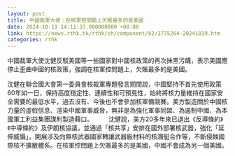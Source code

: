 ```yaml
---
layout: post
title: 中國裁軍大使：在核軍控問題上欠賬最多的是美國
date: 2024-10-19 14:11:37.000000000 +08:00
link: https://news.rthk.hk/rthk/ch/component/k2/1775264-20241019.htm
categories: rthk
---
```


中國裁軍大使沈健反駁美國等一些國家對中國核政策的再次抹黑污衊，表示美國應停止歪曲中國的核政策，強調在核軍控問題上，欠賬最多的是美國。

沈健在聯合國大會第一委員會核裁軍專題發言期間說，中國堅持不首先使用政策60年如一日，保持高度穩定性、連續性和可預見性，始終將核力量維持在國家安全需要的最低水平，過去沒有、今後也不會參加核軍備競賽。美方製造關於中國核力量的虛假信息、渲染中國軍事威脅，無非是為強化軍事同盟、為遏制中國、為本國軍工利益集團謀利製造藉口。
　　
沈健說，美方20多年來已退出《反導條約》《中導條約》及伊朗核協議，並通過「核共享」安排在國外部署核武器，強化「延伸威懾」，開展涉及向無核武器國家轉讓武器級材料的核潛艇合作等，不斷侵蝕國際核不擴散體系。在核軍控問題上欠賬最多的是美國，中國不會成為另一個美國。
　　
